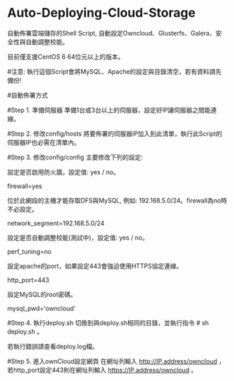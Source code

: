 Auto-Deploying-Cloud-Storage
============================

自動佈署雲端儲存的Shell Script, 自動設定Owncloud、Glusterfs、Galera、安全性與自動調整校能。

目前僅支援CentOS 6 64位元以上的版本。



#注意: 執行這個Script會將MySQL、Apache的設定與目錄清空，若有資料請先備份!


#自動佈署方式

#Step 1. 準備伺服器
準備1台或3台以上的伺服器，設定好IP讓伺服器之間能連線。

#Step 2. 修改config/hosts
將要佈署的伺服器IP加入到此清單，執行此Script的伺服器IP也必需在清單內。

#Step 3. 修改config/config
主要修改下列的設定:

設定是否啟用防火牆，設定值: yes / no。

firewall=yes


位於此網段的主機才能存取DFS與MySQL, 例如: 192.168.5.0/24。firewall為no時不必設定。

network_segment=192.168.5.0/24


設定是否自動調整校能(測試中)，設定值: yes / no。

perf_tuning=no

設定apache的port，如果設定443會強迫使用HTTPS協定連線。

http_port=443

設定MySQL的root密碼。

mysql_pwd='owncloud'


#Step 4. 執行deploy.sh
切換到與deploy.sh相同的目錄，並執行指令 # sh deploy.sh 。

若執行錯誤請查看deploy.log檔。

#Step 5. 進入ownCloud設定網頁
在網址列輸入 http://IP.address/owncloud ，若http_port設定443則在網址列輸入 https://IP.address/owncloud 。
